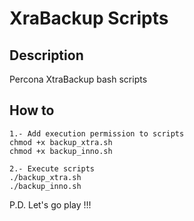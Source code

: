 # XraBackup Scripts #

## Description ##
Percona XtraBackup bash scripts

## How to ##
~~~
1.- Add execution permission to scripts
chmod +x backup_xtra.sh
chmod +x backup_inno.sh

2.- Execute scripts
./backup_xtra.sh
./backup_inno.sh
~~~

P.D. Let's go play !!!

